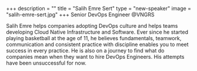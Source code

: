 +++
description = ""
title = "Salih Emre Sert"
type = "new-speaker"
image = "salih-emre-sert.jpg"
+++
Senior DevOps Engineer @VNGRS

Salih Emre helps companies adopting DevOps culture and helps teams developing Cloud Native Infrastructure and Software. Ever since he started playing basketball at the age of 11, he believes fundamentals, teamwork, communication and consistent practice with discipline enables you to meet success in every practice. He is also on a journey to find what do companies mean when they want to hire DevOps Engineers. His attempts have been unsuccessful for now.